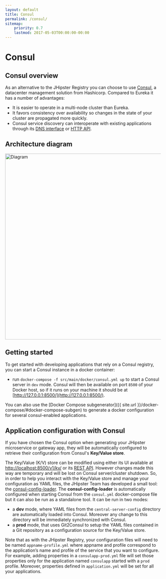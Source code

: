 ```yaml
---
layout: default
title: Consul
permalink: /consul/
sitemap:
    priority: 0.7
    lastmod: 2017-05-03T00:00:00-00:00
---
```


# <i class="fa fa-bullseye"></i> Consul

## Consul overview

As an alternative to the JHipster Registry you can choose to use [Consul](https://www.consul.io/), a datacenter management solution from Hashicorp.
Compared to Eureka it has a number of advantages:

- It is easier to operate in a multi-node cluster than Eureka.
- It favors consistency over availability so changes in the state of your cluster are propagated more quickly.
- Consul service discovery can interoperate with existing applications through its [DNS interface](https://www.consul.io/docs/agent/dns.html) or [HTTP API](https://www.consul.io/docs/agent/http.html).

## Architecture diagram

<img src="{{ site.url }}/images/microservices_architecture_detail.003.png" alt="Diagram" style="width: 800; height: 600" class="img-responsive"/>

## Getting started

To get started with developing applications that rely on a Consul registry, you can start a Consul instance in a docker container:

- run `docker-compose -f src/main/docker/consul.yml up` to start a Consul server in `dev` mode. Consul will then be available on port `8500` of your Docker host, so if it runs on your machine it should be at [http://127.0.0.1:8500/](http://127.0.0.1:8500/).

You can also use the [Docker Compose subgenerator]({{ site.url }}/docker-compose/#docker-compose-subgen) to generate a docker configuration for several consul-enabled applications.

## Application configuration with Consul

If you have chosen the Consul option when generating your JHipster microservice or gateway app, they will be automatically configured to retrieve their configuration from Consul's **Key/Value store**.

The Key/Value (K/V) store can be modified using either its UI available at [http://localhost:8500/v1/kv/](http://localhost:8500/v1/kv/) or its [REST API](https://www.consul.io/intro/getting-started/kv.html). However changes made this way are temporary and will be lost on Consul server/cluster shutdown.
So, in order to help you interact with the Key/Value store and manage your configuration as YAML files, the JHipster Team has developed a small tool: the [consul-config-loader](https://github.com/jhipster/consul-config-loader). 
The **consul-config-loader** is automatically configured when starting Consul from the `consul.yml` docker-compose file but it can also be run as a standalone tool.
It can be run in two modes:

- a **dev** mode, where YAML files from the `central-server-config` directory are automatically loaded into Consul. Moreover any change to this directory will be immediately synchronized with Consul.
- a **prod** mode, that uses Git2Consul to setup the YAML files contained in a Git repository as a configuration source for the Key/Value store.

Note that as with the JHipster Registry, your configuration files will need to be named `appname-profile.yml` where appname and profile correspond to the application’s name and profile of the service that you want to configure. For example, adding properties in a `consulapp-prod.yml` file will set those properties only for the application named `consulapp` started with a `prod` profile. Moreover, properties defined in `application.yml` will be set for all your applications.
